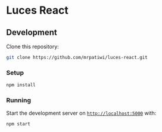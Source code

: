 # Luces React

## Development

Clone this repository:

```sh
git clone https://github.com/mrpatiwi/luces-react.git
```

### Setup

```sh
npm install
```

### Running

Start the development server on [`http://localhost:5000`](http://localhost:5000/) with:

```sh
npm start
```
